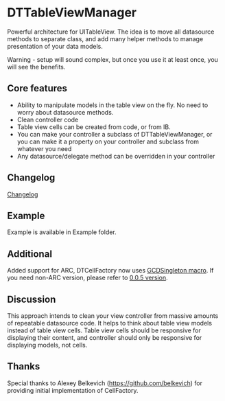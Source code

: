 DTTableViewManager
================

Powerful architecture for UITableView. The idea is to move all datasource methods to separate class, and add many helper methods to manage presentation of your data models.

Warning - setup will sound complex, but once you use it at least once, you will see the benefits.

## Core features

* Ability to manipulate models in the table view on the fly. No need to worry about datasource methods.
* Clean controller code
* Table view cells can be created from code, or from IB.
* You can make your controller a subclass of DTTableViewManager, or you can make it a property on your controller and subclass from whatever you need
* Any datasource/delegate method can be overridden in your controller
        
## Changelog

[Changelog](https://github.com/DenHeadless/DTTableViewManager/wiki/Changelog)

## Example 

Example is available in Example folder. 

## Additional 

Added support for ARC, DTCellFactory now uses [GCDSingleton macro](https://gist.github.com/1057420). If you need non-ARC version, please refer to [0.0.5 version](https://github.com/DenHeadless/DTTableViewManager/tree/0.0.5).

## Discussion

This approach intends to clean your view controller from massive amounts of repeatable datasource code. It helps to think about table view models instead of table view cells. Table view cells should be responsive for displaying their content, and controller should only be responsive for displaying models, not cells. 
		
## Thanks

Special thanks to Alexey Belkevich (https://github.com/belkevich) for providing initial implementation of CellFactory.